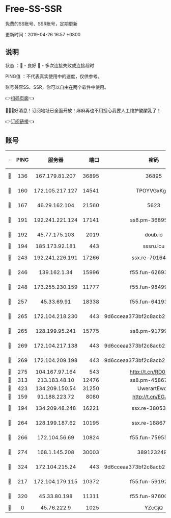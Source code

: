 # Free-SS-SSR

免费的SS账号、SSR账号，定期更新

更新时间：2019-04-26 16:57 +0800

## 说明

状态     ：🙂 - 良好 🙁 - 多次连接失败或连接超时

PING值   ：不代表真实使用中的速度，仅供参考。

账号兼容SS、SSR，你可以自由在两个软件中使用。

👉[扫码页面](https://liesauer.github.io/Free-SS-SSR/)👈

🎉🎉🎉好消息！订阅地址已全面开放！麻麻再也不用担心我要人工维护酸酸乳了！

👉[订阅链接](https://www.liesauer.net/yogurt/subscribe?ACCESS_TOKEN=DAYxR3mMaZAsaqUb)👈

## 账号

|-|PING|服务器|端口|密码|加密方式|区域|
|:----:|:----:|:-----:|-----:|:----:|:----:|:----:|
|🙂|136|167.179.81.207|36895|36895|aes-256-cfb|JP|
|🙂|160|172.105.217.127|14541|TPOYVGxKglpi|aes-256-cfb|JP|
|🙂|167|46.29.162.104|21560|5623|aes-128-ctr|RU|
|🙂|191|192.241.221.124|17141|ss8.pm-36895693|aes-256-cfb|US|
|🙂|192|45.77.175.103|2019|doub.io|aes-128-ctr|SG|
|🙂|194|185.173.92.181|443|sssru.icu|rc4-md5|RU|
|🙂|243|192.241.226.191|17266|ssx.re-70164154|aes-256-cfb|US|
|🙂|246|139.162.1.34|15996|f55.fun-62693899|aes-256-cfb|SG|
|🙂|248|173.255.230.159|11777|f55.fun-98499590|aes-256-cfb|US|
|🙂|257|45.33.69.91|18338|f55.fun-64193387|aes-256-cfb|US|
|🙂|265|172.104.218.230|443|9d6cceaa373bf2c8acb22e60b6a58be6|aes-256-cfb|US|
|🙂|265|128.199.95.241|15775|ss8.pm-91799488|aes-256-cfb|SG|
|🙂|269|172.104.217.138|443|9d6cceaa373bf2c8acb22e60b6a58be6|aes-256-cfb|US|
|🙂|269|172.104.209.198|443|9d6cceaa373bf2c8acb22e60b6a58be6|aes-256-cfb|US|
|🙂|275|104.167.97.164|543|http://t.cn/RD0D7sx|rc4-md5|CA|
|🙂|313|213.183.48.10|12476|ss8.pm-45867021|rc4-md5|RU|
|🙂|423|134.209.150.54|31250|UwerartEwqe|chacha20|IN|
|🙂|159|91.188.223.72|8080|http://t.cn/EGJIyrl|rc4-md5|RU|
|🙂|194|134.209.48.248|16221|ssx.re-38053204|aes-256-cfb|US|
|🙂|264|128.199.187.62|10195|ssx.re-18867296|aes-256-cfb|SG|
|🙂|266|172.104.56.69|10824|f55.fun-75955527|aes-256-cfb|SG|
|🙂|274|168.1.145.208|30003|3891232494|aes-256-cfb|AU|
|🙂|324|172.104.215.24|443|9d6cceaa373bf2c8acb22e60b6a58be6|aes-256-cfb|US|
|🙁|217|172.104.179.115|10372|f55.fun-59192456|aes-256-cfb|SG|
|🙁|320|45.33.80.198|11311|f55.fun-97600550|aes-256-cfb|US|
|🙁|0|45.76.222.9|1025|YZcCjQ|rc4-md5|JP|
